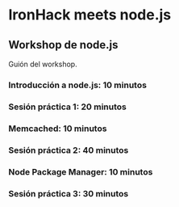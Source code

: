 # IronHack meets node.js

## Workshop de node.js

Guión del workshop.

### Introducción a node.js: 10 minutos

### Sesión práctica 1: 20 minutos

### Memcached: 10 minutos

### Sesión práctica 2: 40 minutos

### Node Package Manager: 10 minutos

### Sesión práctica 3: 30 minutos

